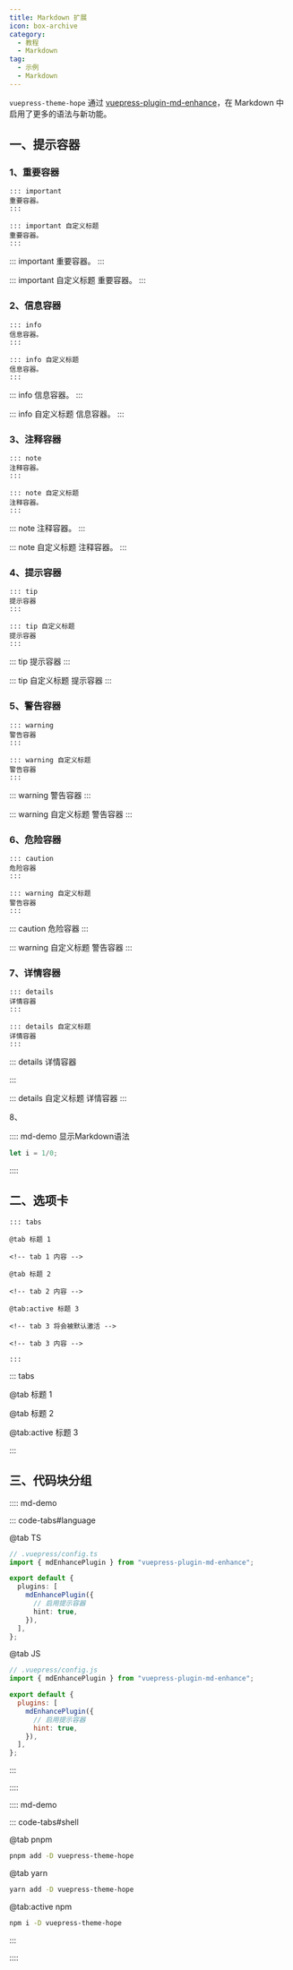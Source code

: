 ```yaml
---
title: Markdown 扩展
icon: box-archive
category:
  - 教程
  - Markdown
tag:
  - 示例
  - Markdown
---
```


`vuepress-theme-hope` 通过 [vuepress-plugin-md-enhance](https://plugin-md-enhance.vuejs.press/zh/)，在 Markdown 中启用了更多的语法与新功能。

## 一、提示容器

### 1、重要容器

```
::: important
重要容器。
:::

::: important 自定义标题
重要容器。
:::
```

::: important
重要容器。
:::



::: important 自定义标题
重要容器。
:::

### 2、信息容器

```
::: info
信息容器。
:::

::: info 自定义标题
信息容器。
:::
```

::: info
信息容器。
:::



::: info 自定义标题
信息容器。
:::

### 3、注释容器

```
::: note
注释容器。
:::

::: note 自定义标题
注释容器。
:::
```

::: note
注释容器。
:::



::: note 自定义标题
注释容器。
:::

### 4、提示容器

```
::: tip
提示容器
:::

::: tip 自定义标题
提示容器
:::
```

::: tip
提示容器
:::



::: tip 自定义标题
提示容器
:::

### 5、警告容器

```
::: warning
警告容器
:::

::: warning 自定义标题
警告容器
:::
```

::: warning
警告容器
:::



::: warning 自定义标题
警告容器
:::

### 6、危险容器

```
::: caution
危险容器
:::

::: warning 自定义标题
警告容器
:::
```

::: caution
危险容器
:::



::: warning 自定义标题
警告容器
:::

### 7、详情容器

```
::: details
详情容器
:::

::: details 自定义标题
详情容器
:::
```

::: details 
详情容器

:::



::: details 自定义标题
详情容器
:::



8、

:::: md-demo 显示Markdown语法

```js
let i = 1/0;
```

::::



## 二、选项卡

```
::: tabs

@tab 标题 1

<!-- tab 1 内容 -->

@tab 标题 2

<!-- tab 2 内容 -->

@tab:active 标题 3

<!-- tab 3 将会被默认激活 -->

<!-- tab 3 内容 -->

:::
```

::: tabs

@tab 标题 1

<!-- tab 1 内容 -->

@tab 标题 2

<!-- tab 2 内容 -->

@tab:active 标题 3

<!-- tab 3 将会被默认激活 -->

<!-- tab 3 内容 -->

:::



## 三、代码块分组

:::: md-demo 

::: code-tabs#language

@tab TS

```ts {8}
// .vuepress/config.ts
import { mdEnhancePlugin } from "vuepress-plugin-md-enhance";

export default {
  plugins: [
    mdEnhancePlugin({
      // 启用提示容器
      hint: true,
    }),
  ],
};
```

@tab JS

```js {8}
// .vuepress/config.js
import { mdEnhancePlugin } from "vuepress-plugin-md-enhance";

export default {
  plugins: [
    mdEnhancePlugin({
      // 启用提示容器
      hint: true,
    }),
  ],
};
```

:::

::::



:::: md-demo 

::: code-tabs#shell

@tab pnpm

```bash
pnpm add -D vuepress-theme-hope
```

@tab yarn

```bash
yarn add -D vuepress-theme-hope
```

@tab:active npm

```bash
npm i -D vuepress-theme-hope
```

:::

::::
